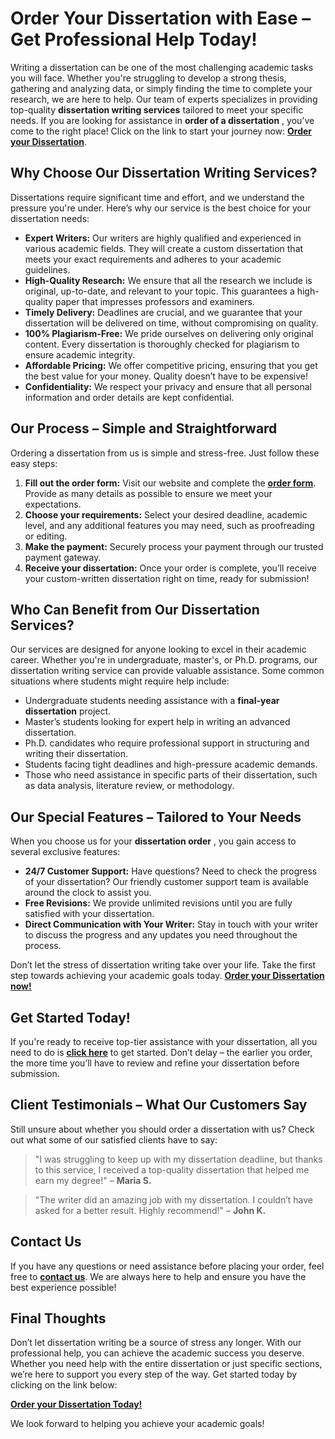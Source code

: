 # Order Your Dissertation with Ease – Get Professional Help Today!

Writing a dissertation can be one of the most challenging academic tasks you will face. Whether you're struggling to develop a strong thesis, gathering and analyzing data, or simply finding the time to complete your research, we are here to help. Our team of experts specializes in providing top-quality **dissertation writing services** tailored to meet your specific needs. If you are looking for assistance in **order of a dissertation** , you’ve come to the right place! Click on the link to start your journey now: [**Order your Dissertation**](https://tinyurl.com/topessay?keyword=order+of+a+dissertation).

## Why Choose Our Dissertation Writing Services?

Dissertations require significant time and effort, and we understand the pressure you're under. Here’s why our service is the best choice for your dissertation needs:

- **Expert Writers:** Our writers are highly qualified and experienced in various academic fields. They will create a custom dissertation that meets your exact requirements and adheres to your academic guidelines.
- **High-Quality Research:** We ensure that all the research we include is original, up-to-date, and relevant to your topic. This guarantees a high-quality paper that impresses professors and examiners.
- **Timely Delivery:** Deadlines are crucial, and we guarantee that your dissertation will be delivered on time, without compromising on quality.
- **100% Plagiarism-Free:** We pride ourselves on delivering only original content. Every dissertation is thoroughly checked for plagiarism to ensure academic integrity.
- **Affordable Pricing:** We offer competitive pricing, ensuring that you get the best value for your money. Quality doesn’t have to be expensive!
- **Confidentiality:** We respect your privacy and ensure that all personal information and order details are kept confidential.

## Our Process – Simple and Straightforward

Ordering a dissertation from us is simple and stress-free. Just follow these easy steps:

1. **Fill out the order form:** Visit our website and complete the [**order form**](https://tinyurl.com/topessay?keyword=order+of+a+dissertation). Provide as many details as possible to ensure we meet your expectations.
2. **Choose your requirements:** Select your desired deadline, academic level, and any additional features you may need, such as proofreading or editing.
3. **Make the payment:** Securely process your payment through our trusted payment gateway.
4. **Receive your dissertation:** Once your order is complete, you’ll receive your custom-written dissertation right on time, ready for submission!

## Who Can Benefit from Our Dissertation Services?

Our services are designed for anyone looking to excel in their academic career. Whether you're in undergraduate, master's, or Ph.D. programs, our dissertation writing service can provide valuable assistance. Some common situations where students might require help include:

- Undergraduate students needing assistance with a **final-year dissertation** project.
- Master’s students looking for expert help in writing an advanced dissertation.
- Ph.D. candidates who require professional support in structuring and writing their dissertation.
- Students facing tight deadlines and high-pressure academic demands.
- Those who need assistance in specific parts of their dissertation, such as data analysis, literature review, or methodology.

## Our Special Features – Tailored to Your Needs

When you choose us for your **dissertation order** , you gain access to several exclusive features:

- **24/7 Customer Support:** Have questions? Need to check the progress of your dissertation? Our friendly customer support team is available around the clock to assist you.
- **Free Revisions:** We provide unlimited revisions until you are fully satisfied with your dissertation.
- **Direct Communication with Your Writer:** Stay in touch with your writer to discuss the progress and any updates you need throughout the process.

Don’t let the stress of dissertation writing take over your life. Take the first step towards achieving your academic goals today. [**Order your Dissertation now!**](https://tinyurl.com/topessay?keyword=order+of+a+dissertation)

## Get Started Today!

If you're ready to receive top-tier assistance with your dissertation, all you need to do is [**click here**](https://tinyurl.com/topessay?keyword=order+of+a+dissertation) to get started. Don’t delay – the earlier you order, the more time you’ll have to review and refine your dissertation before submission.

## Client Testimonials – What Our Customers Say

Still unsure about whether you should order a dissertation with us? Check out what some of our satisfied clients have to say:

> "I was struggling to keep up with my dissertation deadline, but thanks to this service, I received a top-quality dissertation that helped me earn my degree!" – **Maria S.**

> "The writer did an amazing job with my dissertation. I couldn’t have asked for a better result. Highly recommend!" – **John K.**

## Contact Us

If you have any questions or need assistance before placing your order, feel free to [**contact us**](https://tinyurl.com/topessay?keyword=order+of+a+dissertation). We are always here to help and ensure you have the best experience possible!

## Final Thoughts

Don’t let dissertation writing be a source of stress any longer. With our professional help, you can achieve the academic success you deserve. Whether you need help with the entire dissertation or just specific sections, we’re here to support you every step of the way. Get started today by clicking on the link below:

[**Order your Dissertation Today!**](https://tinyurl.com/topessay?keyword=order+of+a+dissertation)

We look forward to helping you achieve your academic goals!
